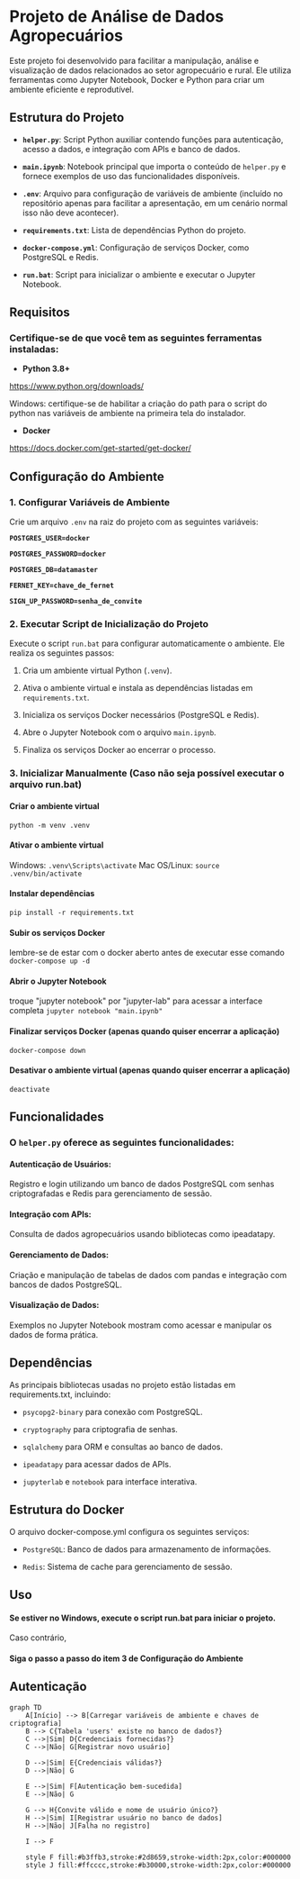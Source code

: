 # Projeto de Análise de Dados Agropecuários

Este projeto foi desenvolvido para facilitar a manipulação, análise e visualização de dados relacionados ao setor agropecuário e rural. Ele utiliza ferramentas como Jupyter Notebook, Docker e Python para criar um ambiente eficiente e reprodutível.

## Estrutura do Projeto

-  **`helper.py`**: Script Python auxiliar contendo funções para autenticação, acesso a dados, e integração com APIs e banco de dados.

-  **`main.ipynb`**: Notebook principal que importa o conteúdo de `helper.py` e fornece exemplos de uso das funcionalidades disponíveis.

-  **`.env`**: Arquivo para configuração de variáveis de ambiente (incluído no repositório apenas para facilitar a apresentação, em um cenário normal isso não deve acontecer).

-  **`requirements.txt`**: Lista de dependências Python do projeto.

-  **`docker-compose.yml`**: Configuração de serviços Docker, como PostgreSQL e Redis.

-  **`run.bat`**: Script para inicializar o ambiente e executar o Jupyter Notebook.

## Requisitos
### Certifique-se de que você tem as seguintes ferramentas instaladas:

-  **Python 3.8+**

https://www.python.org/downloads/

 Windows: certifique-se de habilitar a criação do path para o script do python nas variáveis de ambiente na primeira tela do instalador.

-  **Docker**

https://docs.docker.com/get-started/get-docker/

## Configuração do Ambiente
### 1. Configurar Variáveis de Ambiente

Crie um arquivo `.env` na raiz do projeto com as seguintes variáveis:

**`POSTGRES_USER=docker`**

**`POSTGRES_PASSWORD=docker`**

**`POSTGRES_DB=datamaster`**

**`FERNET_KEY=chave_de_fernet`**

**`SIGN_UP_PASSWORD=senha_de_convite`**

### 2. Executar Script de Inicialização do Projeto

Execute o script `run.bat` para configurar automaticamente o ambiente. Ele realiza os seguintes passos:

1. Cria um ambiente virtual Python (`.venv`).

2. Ativa o ambiente virtual e instala as dependências listadas em `requirements.txt`.

3. Inicializa os serviços Docker necessários (PostgreSQL e Redis).

4. Abre o Jupyter Notebook com o arquivo `main.ipynb`.

5. Finaliza os serviços Docker ao encerrar o processo.

### 3. Inicializar Manualmente (Caso não seja possível executar o arquivo run.bat)

#### Criar o ambiente virtual
`python -m venv .venv`

#### Ativar o ambiente virtual
Windows:
`.venv\Scripts\activate`
Mac OS/Linux:
`source .venv/bin/activate`

#### Instalar dependências
`pip install -r requirements.txt`

#### Subir os serviços Docker
lembre-se de estar com o docker aberto antes de executar esse comando
`docker-compose up -d`

#### Abrir o Jupyter Notebook
troque "jupyter notebook" por "jupyter-lab" para acessar a interface completa
`jupyter notebook "main.ipynb"`

#### Finalizar serviços Docker (apenas quando quiser encerrar a aplicação)
`docker-compose down`

#### Desativar o ambiente virtual (apenas quando quiser encerrar a aplicação)
`deactivate`

## Funcionalidades

### O `helper.py` oferece as seguintes funcionalidades:

#### Autenticação de Usuários:

Registro e login utilizando um banco de dados PostgreSQL com senhas criptografadas e Redis para gerenciamento de sessão.

#### Integração com APIs:

Consulta de dados agropecuários usando bibliotecas como ipeadatapy.

#### Gerenciamento de Dados:

Criação e manipulação de tabelas de dados com pandas e integração com bancos de dados PostgreSQL.

#### Visualização de Dados:

Exemplos no Jupyter Notebook mostram como acessar e manipular os dados de forma prática.

## Dependências

As principais bibliotecas usadas no projeto estão listadas em requirements.txt, incluindo:

- `psycopg2-binary` para conexão com PostgreSQL.

- `cryptography` para criptografia de senhas.

- `sqlalchemy` para ORM e consultas ao banco de dados.

- `ipeadatapy` para acessar dados de APIs.

- `jupyterlab` e `notebook` para interface interativa.

## Estrutura do Docker

O arquivo docker-compose.yml configura os seguintes serviços:

- `PostgreSQL`: Banco de dados para armazenamento de informações.

- `Redis`: Sistema de cache para gerenciamento de sessão.

## Uso

#### Se estiver no Windows, execute o script run.bat para iniciar o projeto.

Caso contrário,

#### Siga o passo a passo do item 3 de Configuração do Ambiente

## Autenticação

```mermaid
graph TD
    A[Início] --> B[Carregar variáveis de ambiente e chaves de criptografia]
    B --> C{Tabela 'users' existe no banco de dados?}
    C -->|Sim| D{Credenciais fornecidas?}
    C -->|Não| G[Registrar novo usuário]
    
    D -->|Sim| E{Credenciais válidas?}
    D -->|Não| G

    E -->|Sim| F[Autenticação bem-sucedida]
    E -->|Não| G

    G --> H{Convite válido e nome de usuário único?}
    H -->|Sim| I[Registrar usuário no banco de dados]
    H -->|Não| J[Falha no registro]

    I --> F

    style F fill:#b3ffb3,stroke:#2d8659,stroke-width:2px,color:#000000
    style J fill:#ffcccc,stroke:#b30000,stroke-width:2px,color:#000000
```
